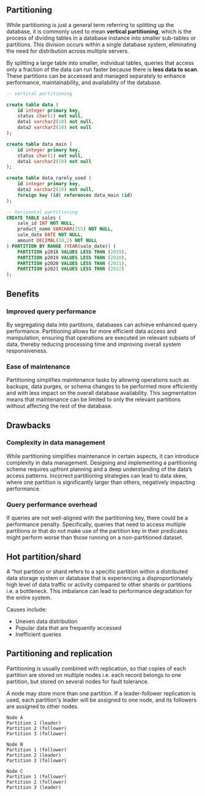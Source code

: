 ## Partitioning

While partitioning is just a general term referring to splitting up the database, it is commonly used to mean **vertical partitioning**, which is the process of dividing tables in a database instance into smaller sub-tables or partitions. This division occurs within a single database system, eliminating the need for distribution across multiple servers.

By splitting a large table into smaller, individual tables, queries that access only a fraction of the data can run faster because there is **less data to scan**. These partitions can be accessed and managed separately to enhance performance, maintainability, and availability of the database.

```sql
-- vertical partitioning

create table data (
    id integer primary key,
    status char(1) not null,
    data1 varchar2(10) not null,
    data2 varchar2(10) not null
);

create table data_main (
    id integer primary key,
    status char(1) not null,
    data1 varchar2(10) not null
);

create table data_rarely_used (
    id integer primary key,
    data2 varchar2(10) not null,
    foreign key (id) references data_main (id)
);
```

```sql
-- horizontal partitioning
CREATE TABLE sales (
    sale_id INT NOT NULL,
    product_name VARCHAR(255) NOT NULL,
    sale_date DATE NOT NULL,
    amount DECIMAL(10,2) NOT NULL
) PARTITION BY RANGE (YEAR(sale_date)) (
    PARTITION p2018 VALUES LESS THAN (2019),
    PARTITION p2019 VALUES LESS THAN (2020),
    PARTITION p2020 VALUES LESS THAN (2021),
    PARTITION p2021 VALUES LESS THAN (2022)
);
```

## Benefits

### Improved query performance

By segregating data into partitions, databases can achieve enhanced query performance. Partitioning allows for more efficient data access and manipulation, ensuring that operations are executed on relevant subsets of data, thereby reducing processing time and improving overall system responsiveness.

### Ease of maintenance

Partitioning simplifies maintenance tasks by allowing operations such as backups, data purges, or schema changes to be performed more efficiently and with less impact on the overall database availability. This segmentation means that maintenance can be limited to only the relevant partitions without affecting the rest of the database.

## Drawbacks

### Complexity in data management

While partitioning simplifies maintenance in certain aspects, it can introduce complexity in data management. Designing and implementing a partitioning scheme requires upfront planning and a deep understanding of the data’s access patterns. Incorrect partitioning strategies can lead to data skew, where one partition is significantly larger than others, negatively impacting performance.

### Query performance overhead

If queries are not well-aligned with the partitioning key, there could be a performance penalty. Specifically, queries that need to access multiple partitions or that do not make use of the partition key in their predicates might perform worse than those running on a non-partitioned dataset.

## Hot partition/shard

A “hot partition or shard refers to a specific partition within a distributed data storage system or database that is experiencing a disproportionately high level of data traffic or activity compared to other shards or partitions i.e. a bottleneck. This imbalance can lead to performance degradation for the entire system.

Causes include:

- Uneven data distribution
- Popular data that are frequently accessed
- Inefficient queries

## Partitioning and replication

Partitioning is usually combined with replication, so that copies of each partition are stored on multiple nodes i.e. each record belongs to one partition, but stored on several nodes for fault tolerance.

A node may store more than one partition. If a leader-follower replication is used, each partition's leader will be assigned to one node, and its followers are assigned to other nodes.

```
Node A
Partition 1 (leader)
Partition 2 (follower)
Partition 3 (follower)

Node B
Partition 1 (follower)
Partition 2 (leader)
Partition 3 (follower)

Node C
Partition 1 (follower)
Partition 2 (follower)
Partition 3 (leader)
```
